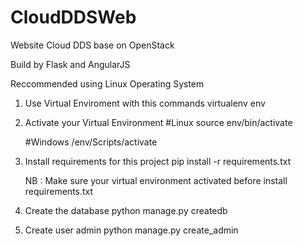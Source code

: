 # CloudDDSWeb
Website Cloud DDS base on OpenStack

Build by Flask and AngularJS

Reccommended using Linux Operating System

1. Use Virtual Enviroment with this commands
   virtualenv env

2. Activate your Virtual Environment
   #Linux
   source env/bin/activate
   
   #Windows
   /env/Scripts/activate
   
3. Install requirements for this project
   pip install -r requirements.txt
   
   NB : Make sure your virtual environment activated before install requirements.txt
   
4. Create the database
   python manage.py createdb
   
5. Create user admin
   python manage.py create_admin

